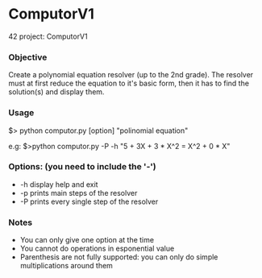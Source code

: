 # ComputorV1
42 project: ComputorV1

### Objective
Create a polynomial equation resolver (up to the 2nd grade). The resolver must at first reduce the equation to it's basic form, then it has to find the solution(s) and display them.

### Usage

$> python computor.py [option] "polinomial equation"
 
e.g: $>python computor.py -P -h "5 + 3X + 3 * X^2 = X^2 + 0 * X"

### Options: (you need to include the '-')
  - -h	display help and exit
  - -p	prints main steps of the resolver
  - -P	prints every single step of the resolver
 
### Notes
  - You can only give one option at the time
  - You cannot do operations in esponential value
  - Parenthesis are not fully supported: you can only do simple multiplications around them
